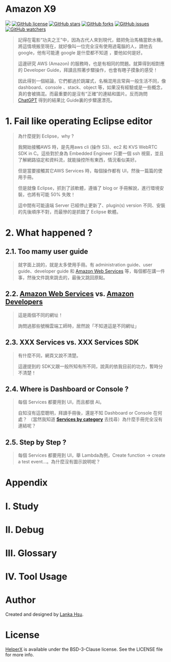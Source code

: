 # Amazon X9

[![](https://img.shields.io/badge/Powered%20by-lankahsu%20-brightgreen.svg)](https://github.com/lankahsu520/HelperX)
[![GitHub license][license-image]][license-url]
[![GitHub stars][stars-image]][stars-url]
[![GitHub forks][forks-image]][forks-url]
[![GitHub issues][issues-image]][issues-image]
[![GitHub watchers][watchers-image]][watchers-image]

[license-image]: https://img.shields.io/github/license/lankahsu520/HelperX.svg
[license-url]: https://github.com/lankahsu520/HelperX/blob/master/LICENSE
[stars-image]: https://img.shields.io/github/stars/lankahsu520/HelperX.svg
[stars-url]: https://github.com/lankahsu520/HelperX/stargazers
[forks-image]: https://img.shields.io/github/forks/lankahsu520/HelperX.svg
[forks-url]: https://github.com/lankahsu520/HelperX/network
[issues-image]: https://img.shields.io/github/issues/lankahsu520/HelperX.svg
[issues-url]: https://github.com/lankahsu520/HelperX/issues
[watchers-image]: https://img.shields.io/github/watchers/lankahsu520/HelperX.svg
[watchers-url]: https://github.com/lankahsu520/HelperX/watchers

>記得在電影“功夫之王”中，因為古代人來到現代，錯把免治馬桶當飲水機。將這情境搬至現在，就好像叫一位完全沒有使用過電腦的人，請他去 google，他有可能連 google 是什麼都不知道 ，要他如何是好。
>
>這邊研究 AWS (Amazon) 的服務時，也是有相同的問題。就算得到相對應的 Developer Guide，拜讀且照著步驟操作，也會有瞎子摸象的感受！
>
>因此得到一個結論，它們都過於跳躍式，名稱混用且常與一般生活不同，像 dashboard、console 、stack、object 等，如果沒有經驗或是一些概念，真的會被搞混。而最重要的是沒有“正確”的連結和圖片。反而詢問 [ChatGPT](https://openai.com/blog/chatgpt) 得到的結果比 Guide裏的步驟還漂亮。

# 1. Fail like operating Eclipse editor

> 為什麼提到 Eclipse，why ? 
>
> 我開始接觸AWS 時，是先用aws cli (操作 S3)、ec2 和 KVS WebRTC SDK in C。這些對於身為 Embedded Engineer 只要一個 ssh 視窗，並且了解網路協定和資料流，就能操控所有東西，情況看似美好。
>
> 但是當要接觸其它AWS Services 時，每個操作都有  UI，然後一篇篇的使用手冊。
>
> 但是就像 Eclipse，抓到了該軟體，遵循了 blog or 手冊解說，進行環境安裝，也將有可能 50% 失敗！
>
> 這中間有可能遠端 Server 已經停止更新了、plugin(s)  version 不同、安裝的先後順序不對，而最慘的是抓錯了 Eclipse 軟體。

# 2. What happened ?

## 2.1. Too mamy user guide

> 就字面上說的，就是太多使用手冊。有 administration guide、user guide、developer guide 和 [Amazon Web Services](https://aws.amazon.com) 等，每個都在講一件事，然後文件跳來跳去的，最後又跳回原點。

## 2.2. [Amazon Web Services](https://aws.amazon.com) vs. [Amazon Developers](https://developer.amazon.com)

> 這是兩個不同的網址！
>
> 詢問過那些號稱雲端工師時，居然說「不知道這是不同網址」

## 2.3. XXX Services vs. XXX Services SDK

> 有什麼不同，網頁又說不清楚。
>
> 這邊提到的 SDK又跟一般所知有所不同，說真的依我目前的功力，暫時分不清楚！

## 2.4. Where is Dashboard or Console ?

> 每個 Services 都要用到 UI，而且都很 AI。
>
> 自知沒有這麼聰明，拜讀手冊後，還是不知 Dashboard or Console 在何處？ （當然我知道 **[Services by category](https://ap-northeast-1.console.aws.amazon.com/console/services?region=ap-northeast-1#)** 去找尋）為什麼手冊完全沒有連結呢？

## 2.5. Step by Step ?

> 每個 Services 都要用到 UI，舉 Lambda為例，Create function -> create a test event…。為什麼沒有圖示說明呢？

# Appendix

# I. Study

# II. Debug

# III. Glossary

# IV. Tool Usage


# Author

Created and designed by [Lanka Hsu](lankahsu@gmail.com).

# License

[HelperX](https://github.com/lankahsu520/HelperX) is available under the BSD-3-Clause license. See the LICENSE file for more info.
